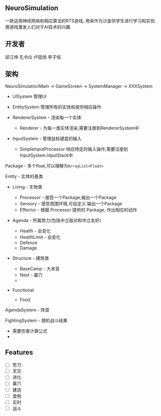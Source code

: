 ## NeuroSimulation

一款运用神经网络和相应算法的RTS游戏, 用来作为沙盒供学生进行学习和实验. 用游戏激发人们对于AI技术的兴趣.



## 开发者

邱江坤 孔令仪 卢琨炀 李子恒

##  架构

NeuroSimulationMain -> GameScreen -> SystemManager -> XXXSystem

- UISystem  管理UI

- EntitySystem 管理所有的实体和提供相应操作

- RendererSystem - 渲染每一个实体
  - Renderer - 为每一类实体渲染,需要注册到RendererSystem中

- InputSystem - 管理鼠标键盘的输入
  - SimpleInputProcessor 响应特定的输入操作,需要注册到InputSystem.InputStack中



Package - 多个float,可以理解为`ArrayList<Float>`



Entity - 实体的基类

- Living - 生物类
  - Processor - 接受一个Package,输出一个Package
  - Sensory - 感受周围环境,可自定义.输出一个Package
  - Effector - 根据 Processor 提供的 Package, 作出相应的动作
- Agenda - 所属势力(包括中立敌对和中立友好)
  - Health - 会变化
  - HealthLimit - 会变化
  - Defence
  - Damage
- Structure - 建筑类

  - BaseCamp - 大本营
  - Nest - 巢穴
  - 
- Functional
  - Food





AgendaSystem - 阵营



FightingSystem - 随机战斗结果

- 需要伤害计算公式
- 

## Features

- [ ] 势力
- [ ] 天灾
- [ ] 进化
- [ ] 巢穴
- [ ] 建造
- [ ] 食物
- [ ] 实时
- [ ] 战斗
